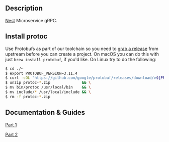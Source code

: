 [docker]: https://www.docker.com/
[dockercompose]: https://docs.docker.com/compose/
[protoc]: https://github.com/google/protobuf/releases
[swagger]: https://swagger.io/

## Description

[Nest](https://github.com/nestjs/nest) Microservice gRPC.

## Install protoc

Use Protobufs as part of our toolchain so you need to [grab a release][protoc] 
from upstream before you can create a project. 
On macOS you can do this with just `brew install protobuf`, if you'd like.
On Linux try to do the following:
```bash
$ cd ./~
$ export PROTOBUF_VERSION=3.11.4
$ curl -sOL "https://github.com/google/protobuf/releases/download/v${PROTOBUF_VERSION}/protoc-${PROTOBUF_VERSION}-linux-x86_64.zip" && \
$ unzip protoc-*.zip              && \
$ mv bin/protoc /usr/local/bin    && \
$ mv include/* /usr/local/include && \
$ rm -f protoc-*.zip
```
## Documentation & Guides
[Part 1](https://duy-lee.vercel.app/post/xay-dung-api-gateway-microservice-voi-nestjs-va-grpc-part-12/)

[Part 2](https://duy-lee.vercel.app/post/xay-dung-cac-microservice-authentication-order-product-voi-nestjs-va-grpc-part-22/)

